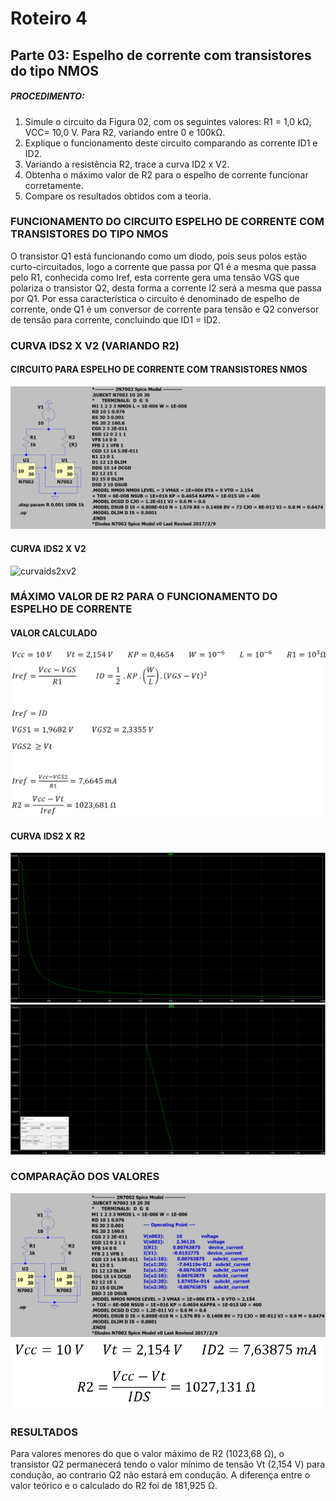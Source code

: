 # Roteiro 4

## Parte 03: Espelho de corrente com transistores do tipo NMOS

##### PROCEDIMENTO:

1. Simule o circuito da Figura 02, com os seguintes valores: R1 = 1,0 kΩ, VCC= 10,0 V. Para R2, variando entre 0 e 100kΩ.
2. Explique o funcionamento deste circuito comparando as corrente ID1 e ID2.
3. Variando a resistência R2, trace a curva ID2 x V2.
4. Obtenha o máximo valor de R2 para o espelho de corrente funcionar corretamente.
5. Compare os resultados obtidos com a teoria.

### FUNCIONAMENTO DO CIRCUITO ESPELHO DE CORRENTE COM TRANSISTORES DO TIPO NMOS

O transistor Q1 está funcionando como um diodo, pois seus polos estão curto-circuitados, logo a corrente que passa por Q1 é a mesma que passa pelo R1, conhecida como Iref, esta corrente gera uma tensão VGS que polariza o transistor Q2, desta forma a corrente I2 será a mesma que passa por Q1. Por essa característica o circuito é denominado de espelho de corrente, onde Q1 é um conversor de corrente para tensão e Q2 conversor de tensão para corrente, concluindo que ID1 = ID2.

### CURVA IDS2 X V2 (VARIANDO R2)

#### CIRCUITO PARA ESPELHO DE CORRENTE COM TRANSISTORES NMOS

![circuitocurvaids2xv22](/resources/imagens/relatorio4/parte3/circuitocurvaids2xv22.png)

#### CURVA IDS2 X V2

![curvaids2xv2](/resources/imagens/relatorio4/parte3/.png)

### MÁXIMO VALOR DE R2 PARA O FUNCIONAMENTO DO ESPELHO DE CORRENTE

#### VALOR CALCULADO

![maxvalorr](/resources/imagens/relatorio4/parte3/maxvalorr.png)

#### CURVA IDS2 X R2

![curvaids2xr2](/resources/imagens/relatorio4/parte3/curvaids2xr2.png)
![curvaids2xr22](/resources/imagens/relatorio4/parte3/curvaids2xr22.png)

### COMPARAÇÃO DOS VALORES

![comparacaovaloress](/resources/imagens/relatorio4/parte3/comparacaovaloress.png)
![comparacaovalores22](/resources/imagens/relatorio4/parte3/comparacaovalores22.png)

### RESULTADOS
Para valores menores do que o valor máximo de R2 (1023,68 Ω), o transistor Q2 permanecerá tendo o valor mínimo de tensão Vt (2,154 V) para condução, ao contrario Q2 não estará em condução. A diferença entre o valor teórico e o calculado do R2 foi de 181,925 Ω.
